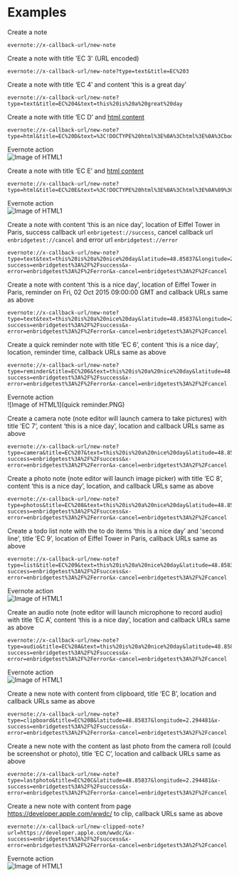 # Examples

Create a note
```
evernote://x-callback-url/new-note
```

Create a note with title 'EC 3' (URL encoded)
```
evernote://x-callback-url/new-note?type=text&title=EC%203
```

Create a note with title ‘EC 4’ and content ‘this is a great day’
```
evernote://x-callback-url/new-note?type=text&title=EC%204&text=this%20is%20a%20great%20day
```

Create a note with title ‘EC D’ and [html content](sample1.html)
```
evernote://x-callback-url/new-note?type=html&title=EC%20D&text=%3C!DOCTYPE%20html%3E%0A%3Chtml%3E%0A%3Cbody%3E%0A%0A%3Ch4%3EA%20nested%20List%3A%3C%2Fh4%3E%0A%3Cul%3E%0A%20%20%3Cli%3ECoffee%3C%2Fli%3E%0A%20%20%3Cli%3ETea%0A%20%20%20%20%3Cul%3E%0A%20%20%20%20%3Cli%3EBlack%20tea%3C%2Fli%3E%0A%20%20%20%20%3Cli%3EGreen%20tea%0A%20%20%20%20%20%20%3Cul%3E%0A%20%20%20%20%20%20%3Cli%3EChina%3C%2Fli%3E%0A%20%20%20%20%20%20%3Cli%3EAfrica%3C%2Fli%3E%0A%20%20%20%20%20%20%3C%2Ful%3E%0A%20%20%20%20%3C%2Fli%3E%0A%20%20%20%20%3C%2Ful%3E%0A%20%20%3C%2Fli%3E%0A%20%20%3Cli%3EMilk%3C%2Fli%3E%0A%3C%2Ful%3E%0A%0A%3C%2Fbody%3E%0A%3C%2Fhtml%3E%0A
```
Evernote action  
![Image of HTML1](html1.PNG)

Create a note with title ‘EC E’ and [html content](sample2.html)
```
evernote://x-callback-url/new-note?type=html&title=EC%20E&text=%3C!DOCTYPE%20html%3E%0A%3Chtml%3E%0A%09%3Chead%3E%0A%09%09%3Ctitle%3EInline%20Elements%3C%2Ftitle%3E%0A%09%3C%2Fhead%3E%0A%09%3Cbody%3E%0A%20%20%20%20%09%09%3Cp%3E%0A%09%09%09Timed%20to%20a%20single%20revolution%20of%20the%20planet%20around%20the%20sun%20at%20a%2023.4%20degrees%20tilt%20that%20plays%20out%20the%20rhythm%20of%20the%20seasons%2C%20this%20%3Cem%3EOrigins%20of%20Art%3C%2Fem%3E%20cycle%20is%20organized%20around%20four%20themes%3A%20%3Cb%3Escience%2C%20architecture%2C%20history%3C%2Fb%3E%20and%20%3Cb%3Ereligion%3C%2Fb%3E.%0A%09%09%3C%2Fp%3E%0A%09%3C%2Fbody%3E%0A%3C%2Fhtml%3E
```
Evernote action  
![Image of HTML1](html2.PNG)

Create a note with content ‘this is an nice day’, location of Eiffel Tower in Paris, success callback url ```enbrigetest://success```, cancel callback url ```enbridgetest://cancel``` and error url ```enbridgetest://error```
```
evernote://x-callback-url/new-note?type=text&text=this%20is%20a%20nice%20day&latitude=48.85837&longitude=2.294481&x-success=enbridgetest%3A%2F%2Fsuccess&x-error=enbridgetest%3A%2F%2Ferror&x-cancel=enbridgetest%3A%2F%2Fcancel
```

Create a note with content ‘this is a nice day’, location of Eiffel Tower in Paris, reminder on Fri, 02 Oct 2015 09:00:00 GMT and callback URLs same as above
```
evernote://x-callback-url/new-note?type=text&text=this%20is%20a%20nice%20day&latitude=48.85837&longitude=2.294481&reminderdate=1443776400&x-success=enbridgetest%3A%2F%2Fsuccess&x-error=enbridgetest%3A%2F%2Ferror&x-cancel=enbridgetest%3A%2F%2Fcancel
```

Create a quick reminder note with title ‘EC 6’, content ‘this is a nice day’, location, reminder time, callback URLs same as above
```
evernote://x-callback-url/new-note?type=reminder&title=EC%206&text=this%20is%20a%20nice%20day&latitude=48.85837&longitude=2.294481&reminderdate=1443776400&x-success=enbridgetest%3A%2F%2Fsuccess&x-error=enbridgetest%3A%2F%2Ferror&x-cancel=enbridgetest%3A%2F%2Fcancel
```
Evernote action  
![Image of HTML1](quick reminder.PNG)

Create a camera note (note editor will launch camera to take pictures) with title ‘EC 7’, content ‘this is a nice day’, location and callback URLs same as above
```
evernote://x-callback-url/new-note?type=camera&title=EC%207&text=this%20is%20a%20nice%20day&latitude=48.85837&longitude=2.294481&x-success=enbridgetest%3A%2F%2Fsuccess&x-error=enbridgetest%3A%2F%2Ferror&x-cancel=enbridgetest%3A%2F%2Fcancel

```

Create a photo note (note editor will launch image picker) with title ‘EC 8’, content ‘this is a nice day’, location, and callback URLs same as above
```
evernote://x-callback-url/new-note?type=photos&title=EC%208&text=this%20is%20a%20nice%20day&latitude=48.85837&longitude=2.294481&x-success=enbridgetest%3A%2F%2Fsuccess&x-error=enbridgetest%3A%2F%2Ferror&x-cancel=enbridgetest%3A%2F%2Fcancel
```

Create a todo list note with the to do items ‘this is a nice day’ and 'second line', title ‘EC 9’, location of Eiffel Tower in Paris, callback URLs same as above
```
evernote://x-callback-url/new-note?type=list&title=EC%209&text=this%20is%20a%20nice%20day&latitude=48.85837&longitude=2.294481&x-success=enbridgetest%3A%2F%2Fsuccess&x-error=enbridgetest%3A%2F%2Ferror&x-cancel=enbridgetest%3A%2F%2Fcancel
```
Evernote action  
![Image of HTML1](list.PNG)

Create an audio note (note editor will launch microphone to record audio) with title ‘EC A’, content ‘this is a nice day’, location and callback URLs same as above
```
evernote://x-callback-url/new-note?type=audio&title=EC%20A&text=this%20is%20a%20nice%20day&latitude=48.85837&longitude=2.294481&x-success=enbridgetest%3A%2F%2Fsuccess&x-error=enbridgetest%3A%2F%2Ferror&x-cancel=enbridgetest%3A%2F%2Fcancel
```
Evernote action  
![Image of HTML1](audio.PNG)

Create a new note with content from clipboard, title ‘EC B’, location and callback URLs same as above
```
evernote://x-callback-url/new-note?type=clipboard&title=EC%20B&latitude=48.85837&longitude=2.294481&x-success=enbridgetest%3A%2F%2Fsuccess&x-error=enbridgetest%3A%2F%2Ferror&x-cancel=enbridgetest%3A%2F%2Fcancel
```

Create a new note with the content as last photo from the camera roll (could be screenshot or photo), title ‘EC C’, location and callback URLs same as above
```
evernote://x-callback-url/new-note?type=lastphoto&title=EC%20C&latitude=48.85837&longitude=2.294481&x-success=enbridgetest%3A%2F%2Fsuccess&x-error=enbridgetest%3A%2F%2Ferror&x-cancel=enbridgetest%3A%2F%2Fcancel
```

Create a new note with content from page https://developer.apple.com/wwdc/ to clip, callback URLs same as above
```
evernote://x-callback-url/new-clipped-note?url=https://developer.apple.com/wwdc/&x-success=enbridgetest%3A%2F%2Fsuccess&x-error=enbridgetest%3A%2F%2Ferror&x-cancel=enbridgetest%3A%2F%2Fcancel
```
Evernote action  
![Image of HTML1](clip.PNG)
